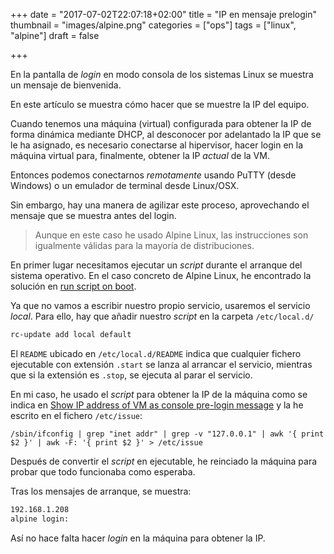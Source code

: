 +++
date = "2017-07-02T22:07:18+02:00"
title = "IP en mensaje prelogin"
thumbnail = "images/alpine.png"
categories = ["ops"]
tags = ["linux", "alpine"]
draft = false

+++

En la pantalla de _login_ en modo consola de los sistemas Linux se muestra un mensaje de bienvenida.

En este artículo se muestra cómo hacer que se muestre la IP del equipo.

<!--more-->

Cuando tenemos una máquina (virtual) configurada para obtener la IP de forma dinámica mediante DHCP, al desconocer por adelantado la IP que se le ha asignado, es necesario conectarse al hipervisor, hacer login en la máquina virtual para, finalmente, obtener la IP _actual_ de la VM.

Entonces podemos conectarnos _remotamente_ usando PuTTY (desde Windows) o un emulador de terminal desde Linux/OSX.

Sin embargo, hay una manera de agilizar este proceso, aprovechando el mensaje que se muestra antes del login.

> Aunque en este caso he usado Alpine Linux, las instrucciones son igualmente válidas para la mayoría de distribuciones.

En primer lugar necesitamos ejecutar un _script_ durante el arranque del sistema operativo. En el caso concreto de Alpine Linux, he encontrado la solución en [run script on boot](https://forum.alpinelinux.org/forum/general-discussion/run-script-boot).

Ya que no vamos a escribir nuestro propio servicio, usaremos el servicio _local_. Para ello, hay que añadir nuestro _script_ en la carpeta `/etc/local.d/`

```sh
rc-update add local default
```

El `README` ubicado en `/etc/local.d/README` indica que cualquier fichero ejecutable con extensión `.start` se lanza al arrancar el servicio, mientras que si la extensión es `.stop`, se ejecuta al parar el servicio.

En mi caso, he usado el _script_ para obtener la IP de la máquina como se indica en [Show IP address of VM as console pre-login message](http://offbytwo.com/2008/05/09/show-ip-address-of-vm-as-console-pre-login-message.html) y la he escrito en el fichero `/etc/issue`:

```shell
/sbin/ifconfig | grep "inet addr" | grep -v "127.0.0.1" | awk '{ print $2 }' | awk -F: '{ print $2 }' > /etc/issue
```

Después de convertir el _script_ en ejecutable, he reinciado la máquina para probar que todo funcionaba como esperaba.

Tras los mensajes de arranque, se muestra:

```sh
192.168.1.208
alpine login:
```

Así no hace falta hacer _login_ en la máquina para obtener la IP.
